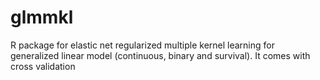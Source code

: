 # glmmkl
R package for elastic net regularized multiple kernel learning for generalized linear model (continuous, binary and survival).
It comes with cross validation
